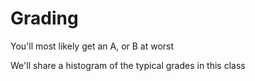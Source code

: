 # Grading

You'll most likely get an A, or B at worst

We'll share a histogram of the typical grades in this class
